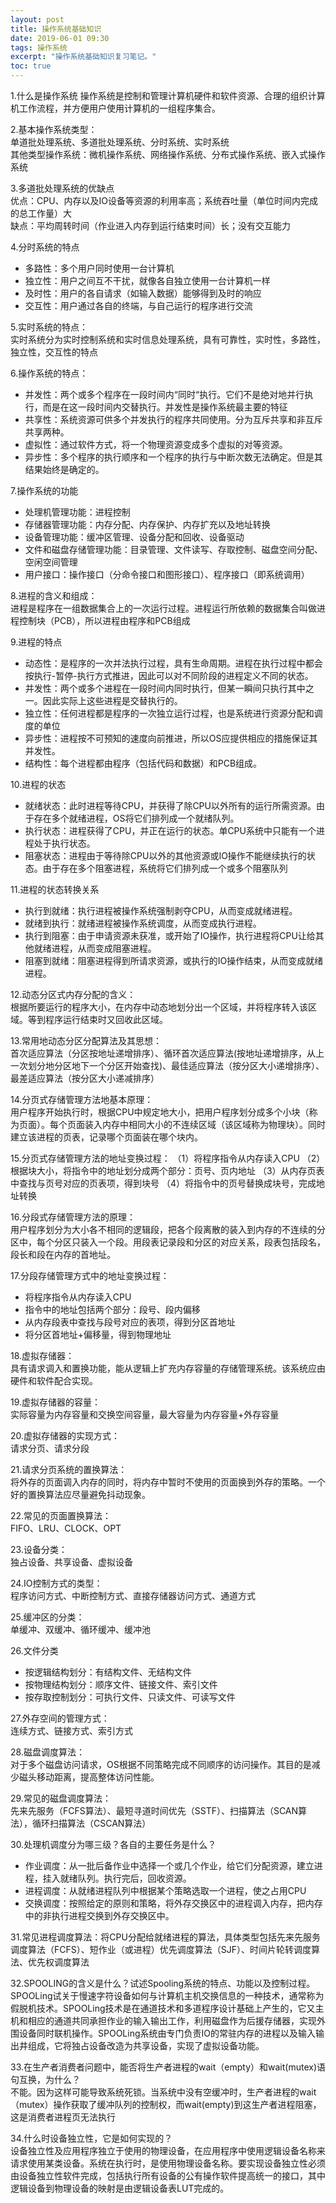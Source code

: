 ```yaml
---
layout: post
title: 操作系统基础知识
date: 2019-06-01 09:30
tags: 操作系统
excerpt: "操作系统基础知识复习笔记。"
toc: true
---
```


1.什么是操作系统
操作系统是控制和管理计算机硬件和软件资源、合理的组织计算机工作流程，并方便用户使用计算机的一组程序集合。  

2.基本操作系统类型：  
单道批处理系统、多道批处理系统、分时系统、实时系统  
其他类型操作系统：微机操作系统、网络操作系统、分布式操作系统、嵌入式操作系统  

3.多道批处理系统的优缺点  
优点：CPU、内存以及IO设备等资源的利用率高；系统吞吐量（单位时间内完成的总工作量）大  
缺点：平均周转时间（作业进入内存到运行结束时间）长；没有交互能力  

4.分时系统的特点  
- 多路性：多个用户同时使用一台计算机
- 独立性：用户之间互不干扰，就像各自独立使用一台计算机一样
- 及时性：用户的各自请求（如输入数据）能够得到及时的响应
- 交互性：用户通过各自的终端，与自己运行的程序进行交流

5.实时系统的特点：  
实时系统分为实时控制系统和实时信息处理系统，具有可靠性，实时性，多路性，独立性，交互性的特点  

6.操作系统的特点：  
- 并发性：两个或多个程序在一段时间内“同时“执行。它们不是绝对地并行执行，而是在这一段时间内交替执行。并发性是操作系统最主要的特征
- 共享性：系统资源可供多个并发执行的程序共同使用。分为互斥共享和非互斥共享两种。
- 虚拟性：通过软件方式，将一个物理资源变成多个虚拟的对等资源。
- 异步性：多个程序的执行顺序和一个程序的执行与中断次数无法确定。但是其结果始终是确定的。

7.操作系统的功能
- 处理机管理功能：进程控制
- 存储器管理功能：内存分配、内存保护、内存扩充以及地址转换
- 设备管理功能：缓冲区管理、设备分配和回收、设备驱动
- 文件和磁盘存储管理功能：目录管理、文件读写、存取控制、磁盘空间分配、空闲空间管理
- 用户接口：操作接口（分命令接口和图形接口）、程序接口（即系统调用）

8.进程的含义和组成：  
进程是程序在一组数据集合上的一次运行过程。进程运行所依赖的数据集合叫做进程控制块（PCB），所以进程由程序和PCB组成  

9.进程的特点  
- 动态性：是程序的一次并法执行过程，具有生命周期。进程在执行过程中都会按执行-暂停-执行方式推进，因此可以对不同阶段的进程定义不同的状态。
- 并发性：两个或多个进程在一段时间内同时执行，但某一瞬间只执行其中之一。因此实际上这些进程是交替执行的。
- 独立性：任何进程都是程序的一次独立运行过程，也是系统进行资源分配和调度的单位
- 异步性：进程按不可预知的速度向前推进，所以OS应提供相应的措施保证其并发性。
- 结构性：每个进程都由程序（包括代码和数据）和PCB组成。  
  
10.进程的状态
- 就绪状态：此时进程等待CPU，并获得了除CPU以外所有的运行所需资源。由于存在多个就绪进程，OS将它们排列成一个就绪队列。
- 执行状态：进程获得了CPU，并正在运行的状态。单CPU系统中只能有一个进程处于执行状态。
- 阻塞状态：进程由于等待除CPU以外的其他资源或IO操作不能继续执行的状态。由于存在多个阻塞进程，系统将它们排列成一个或多个阻塞队列  
  
11.进程的状态转换关系
- 执行到就绪：执行进程被操作系统强制剥夺CPU，从而变成就绪进程。
- 就绪到执行：就绪进程被操作系统调度，从而变成执行进程。
- 执行到阻塞：由于申请资源未获准，或开始了IO操作，执行进程将CPU让给其他就绪进程，从而变成阻塞进程。
- 阻塞到就绪：阻塞进程得到所请求资源，或执行的IO操作结束，从而变成就绪进程。  
  
12.动态分区式内存分配的含义：  
根据所要运行的程序大小，在内存中动态地划分出一个区域，并将程序转入该区域。等到程序运行结束时又回收此区域。  

13.常用地动态分区分配算法及其思想：  
首次适应算法（分区按地址递增排序）、循环首次适应算法(按地址递增排序，从上一次划分地分区地下一个分区开始查找)、最佳适应算法（按分区大小递增排序）、最差适应算法（按分区大小递减排序）  

14.分页式存储管理方法地基本原理：  
用户程序开始执行时，根据CPU中规定地大小，把用户程序划分成多个小块（称为页面）。每个页面装入内存中相同大小的不连续区域（该区域称为物理块）。同时建立该进程的页表，记录哪个页面装在哪个块内。  

15.分页式存储管理方法的地址变换过程：
  （1）将程序指令从内存读入CPU
  （2）根据块大小，将指令中的地址划分成两个部分：页号、页内地址
  （3）从内存页表中查找与页号对应的页表项，得到块号
  （4）将指令中的页号替换成块号，完成地址转换  
  
16.分段式存储管理方法的原理：  
用户程序划分为大小各不相同的逻辑段，把各个段离散的装入到内存的不连续的分区中，每个分区只装入一个段。用段表记录段和分区的对应关系，段表包括段名，段长和段在内存的首地址。  

17.分段存储管理方式中的地址变换过程：
- 将程序指令从内存读入CPU
- 指令中的地址包括两个部分：段号、段内偏移
- 从内存段表中查找与段号对应的表项，得到分区首地址
- 将分区首地址+偏移量，得到物理地址  
  
18.虚拟存储器：  
具有请求调入和置换功能，能从逻辑上扩充内存容量的存储管理系统。该系统应由硬件和软件配合实现。  

19.虚拟存储器的容量：  
实际容量为内存容量和交换空间容量，最大容量为内存容量+外存容量  

20.虚拟存储器的实现方式：  
请求分页、请求分段  

21.请求分页系统的置换算法：  
将外存的页面调入内存的同时，将内存中暂时不使用的页面换到外存的策略。一个好的置换算法应尽量避免抖动现象。  

22.常见的页面置换算法：  
FIFO、LRU、CLOCK、OPT  

23.设备分类：  
独占设备、共享设备、虚拟设备  

24.IO控制方式的类型：  
程序访问方式、中断控制方式、直接存储器访问方式、通道方式  

25.缓冲区的分类：  
单缓冲、双缓冲、循环缓冲、缓冲池  

26.文件分类
- 按逻辑结构划分：有结构文件、无结构文件
- 按物理结构划分：顺序文件、链接文件、索引文件
- 按存取控制划分：可执行文件、只读文件、可读写文件  
  
27.外存空间的管理方式：  
连续方式、链接方式、索引方式  

28.磁盘调度算法：  
对于多个磁盘访问请求，OS根据不同策略完成不同顺序的访问操作。其目的是减少磁头移动距离，提高整体访问性能。  

29.常见的磁盘调度算法：  
先来先服务（FCFS算法）、最短寻道时间优先（SSTF）、扫描算法（SCAN算法），循环扫描算法（CSCAN算法）  

30.处理机调度分为哪三级？各自的主要任务是什么？
- 作业调度：从一批后备作业中选择一个或几个作业，给它们分配资源，建立进程，挂入就绪队列。执行完后，回收资源。
- 进程调度：从就绪进程队列中根据某个策略选取一个进程，使之占用CPU
- 交换调度：按照给定的原则和策略，将外存交换区中的进程调入内存，把内存中的非执行进程交换到外存交换区中。  
  
31.常见进程调度算法：将CPU分配给就绪进程的算法，具体类型包括先来先服务调度算法（FCFS）、短作业（或进程）优先调度算法（SJF）、时间片轮转调度算法、优先权调度算法  

32.SPOOLING的含义是什么？试述Spooling系统的特点、功能以及控制过程。  
SPOOLing试关于慢速字符设备如何与计算机主机交换信息的一种技术，通常称为假脱机技术。SPOOLing技术是在通道技术和多道程序设计基础上产生的，它又主机和相应的通道共同承担作业的输入输出工作，利用磁盘作为后援存储器，实现外围设备同时联机操作。SPOOLing系统由专门负责IO的常驻内存的进程以及输入输出井组成，它将独占设备改造为共享设备，实现了虚拟设备功能。  
  
33.在生产者消费者问题中，能否将生产者进程的wait（empty）和wait(mutex)语句互换，为什么？  
不能。因为这样可能导致系统死锁。当系统中没有空缓冲时，生产者进程的wait（mutex）操作获取了缓冲队列的控制权，而wait(empty)到这生产者进程阻塞，这是消费者进程页无法执行  
  
34.什么时设备独立性，它是如何实现的？  
设备独立性及应用程序独立于使用的物理设备，在应用程序中使用逻辑设备名称来请求使用某类设备。系统在执行时，是使用物理设备名称。要实现设备独立性必须由设备独立性软件完成，包括执行所有设备的公有操作软件提高统一的接口，其中逻辑设备到物理设备的映射是由逻辑设备表LUT完成的。
   




















  

